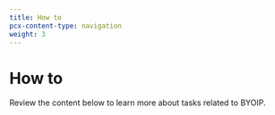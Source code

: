 ```yaml
---
title: How to
pcx-content-type: navigation
weight: 3
---
```


# How to

Review the content below to learn more about tasks related to BYOIP.

<DirectoryListing path="/how-to" />
